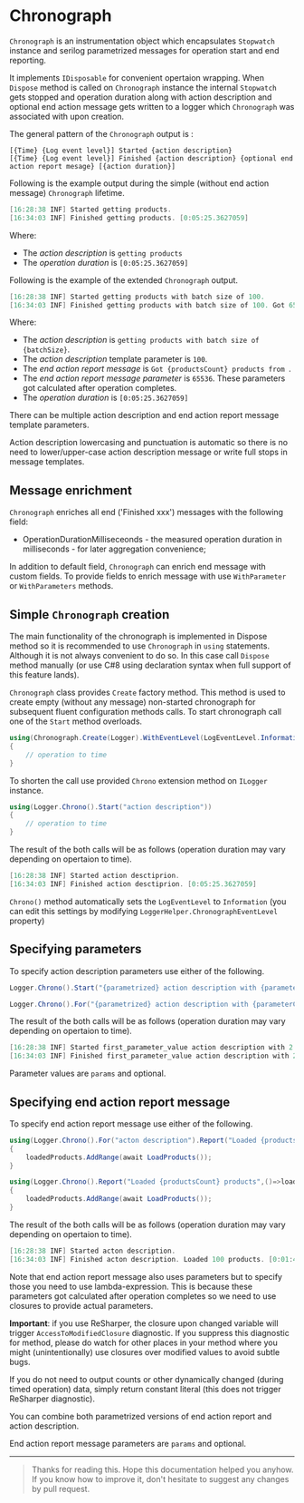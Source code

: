 ﻿# Chronograph

`Chronograph` is an instrumentation object which encapsulates `Stopwatch` instance and serilog parametrized messages for operation start and end reporting. 

It implements `IDisposable` for convenient opertaion wrapping. 
When `Dispose` method is called on `Chronograph` instance the internal `Stopwatch` gets stopped and operation duration along with action description and optional end action message gets written to a logger which `Chronograph` was associated with upon creation.

The general pattern of the `Chronograph` output is :

```
[{Time} {Log event level}] Started {action description}
[{Time} {Log event level}] Finished {action description} {optional end action report mesage} [{action duration}]
```

Following is the example output during the simple (without end action message) `Chronograph` lifetime.

```csharp
[16:28:38 INF] Started getting products.
[16:34:03 INF] Finished getting products. [0:05:25.3627059]
```

Where:
* The *action description* is `getting products`
* The *operation duration* is `[0:05:25.3627059]`

Following is the example of the extended `Chronograph` output.

```csharp
[16:28:38 INF] Started getting products with batch size of 100.
[16:34:03 INF] Finished getting products with batch size of 100. Got 65536 products. [0:05:25.3627059]
```

Where:
* The *action description* is `getting products with batch size of {batchSize}`.
* The *action description* template parameter is `100`.
* The *end action report message* is `Got {productsCount} products from `.
* The *end action report message parameter* is `65536`. These parameters got calculated after operation completes.
* The *operation duration* is `[0:05:25.3627059]`

There can be multiple action description and end action report message template parameters.

Action description lowercasing and punctuation is automatic so there is no need to lower/upper-case action description message or write full stops in message templates.

## Message enrichment

`Chronograph` enriches all end ('Finished xxx') messages with the following field:

* OperationDurationMilliseceonds - the measured operation duration in milliseconds - for later aggregation convenience;

In addition to default field, `Chronograph` can enrich end message with custom fields. To provide fields to enrich message with use `WithParameter` or `WithParameters` methods.


## Simple `Chronograph` creation

The main functionality of the chronograph is implemented in Dispose method so it is recommended to use `Chronograph` in `using` statements.
Although it is not always convenient to do so. In this case call `Dispose` method manually (or use C#8 using declaration syntax when full support of this feature lands).

`Chronograph` class provides `Create` factory method. This method is used to create empty (without any message) non-started chronograph for subsequent fluent configuration methods calls. To start chronograph call one of the `Start` method overloads.

```csharp
using(Chronograph.Create(Logger).WithEventLevel(LogEventLevel.Information).Start("action description"))
{
	// operation to time
}
```

To shorten the call use provided `Chrono` extension method on `ILogger` instance.

```csharp
using(Logger.Chrono().Start("action description"))
{
	// operation to time
}
```

The result of the both calls will be as follows (operation duration may vary depending on opertaion to time).
```csharp
[16:28:38 INF] Started action desctiprion.
[16:34:03 INF] Finished action desctiprion. [0:05:25.3627059]
```

`Chrono()` method automatically sets the `LogEventLevel` to `Information` (you can edit this settings by modifying `LoggerHelper.ChronographEventLevel` property)

## Specifying parameters

To specify action description parameters use either of the following.

```csharp
Logger.Chrono().Start("{parametrized} action description with {parameterCount} parameters", "first_parameter_value", 2)
```

```csharp
Logger.Chrono().For("{parametrized} action description with {parameterCount} parameters", "first_parameter_value", 2).Start()
```

The result of the both calls will be as follows (operation duration may vary depending on opertaion to time).
```csharp
[16:28:38 INF] Started first_parameter_value action description with 2 parameters.
[16:34:03 INF] Finished first_parameter_value action description with 2 parameters. [0:03:44.3622359]
```

Parameter values are `params` and optional.

## Specifying end action report message

To specify end action report message use either of the following.

```csharp
using(Logger.Chrono().For("acton description").Report("Loaded {productsCount} products",()=>loadedProducts.Count).Start())
{
	loadedProducts.AddRange(await LoadProducts());
}
```

```csharp
using(Logger.Chrono().Report("Loaded {productsCount} products",()=>loadedProducts.Count).Start("acton description"))
{
	loadedProducts.AddRange(await LoadProducts());
}
```

The result of the both calls will be as follows (operation duration may vary depending on opertaion to time).
```csharp
[16:28:38 INF] Started acton description.
[16:34:03 INF] Finished acton description. Loaded 100 products. [0:01:44.3622359]
```

Note that end action report message also uses parameters but to specify those you need to use lambda-expression. 
This is because these parameters got calculated after operation completes so we need to use closures to provide actual parameters.

__Important__: if you use ReSharper, the closure upon changed variable will trigger `AccessToModifiedClosure` diagnostic. 
If you suppress this diagnostic for method, please do watch for other places in your method where you might (unintentionally) use closures over modified values to avoid subtle bugs.

If you do not need to output counts or other dynamically changed (during timed operation) data, simply return constant literal (this does not trigger ReSharper diagnostic).

You can combine both parametrized versions of end action report and action description.

End action report message parameters are `params` and optional.

---

> Thanks for reading this.
> Hope this documentation helped you anyhow.
> If you know how to improve it, don't hesitate to suggest any changes by pull request.